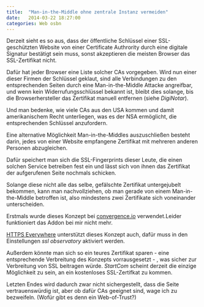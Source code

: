 ```yaml
---
title:  "Man-in-the-Middle ohne zentrale Instanz vermeiden"
date:   2014-03-22 18:27:00
categories: Web osbn
---
```

Derzeit sieht es so aus, dass der öffentliche Schlüssel einer SSL-geschützten Website von einer Certificate Authrority durch eine digitale Signatur bestätigt sein muss, sonst akzeptieren die meisten Browser das SSL-Zertifikat nicht.

Dafür hat jeder Browser eine Liste solcher CAs vorgegeben. Wird nun einer dieser Firmen der Schlüssel geklaut, sind alle Verbindungen zu den entsprechenden Seiten durch eine Man-in-the-Middle Attacke angreifbar, und wenn kein Widerrufungsschlüssel bekannt ist, bleibt dies solange, bis die Browserhersteller das Zertifikat manuell entfernen (siehe *DigiNotar*).

Und man bedenke, wie viele CAs aus den USA kommen und damit amerikanischem Recht unterliegen, was es der NSA ermöglicht, die entsprechenden Schlüssel anzufordern.


Eine alternative Möglichkeit Man-in-the-Middles auszuschließen besteht darin, jedes von einer Website empfangene Zertifikat mit mehreren anderen Personen abzugleichen.

Dafür speichert man sich die SSL-Fingerprints dieser Leute, die einen solchen Service betreiben fest ein und lässt sich von ihnen das Zertifikat der aufgerufenen Seite nochmals schicken.

Solange diese nicht alle das selbe, gefälschte Zertifikat untergejubelt bekommen, kann man nachvollziehen, ob man gerade von einem Man-in-the-Middle betroffen ist, also mindestens zwei Zertifikate sich voneinander unterscheiden.

Erstmals wurde dieses Konzept bei [convergence.io](http://convergence.io) verwendet.Leider funktioniert das Addon bei mir nicht mehr.

[HTTPS Everywhere](https://www.eff.org/https-everywhere "HTTPS Everywhere") unterstützt dieses Konzept auch, dafür muss in den Einstellungen *ssl observatory* aktiviert werden.

Außerdem könnte man sich so ein teures Zertifikat sparen - eine entsprechende Verbreitung des Konzepts vorrausgesetzt - , was sicher zur Verbreitung von SSL beitragen würde. *StartCom* scheint derzeit die einzige Möglichkeit zu sein, an ein kostenloses SSL-Zertifkat zu kommen.

Letzten Endes wird dadurch zwar nicht sichergestellt, dass die Seite vertrauenswürdig ist, aber ob dafür CAs geeignet sind, wage ich zu bezweifeln. (Wofür gibt es denn ein Web-of-Trust?)
